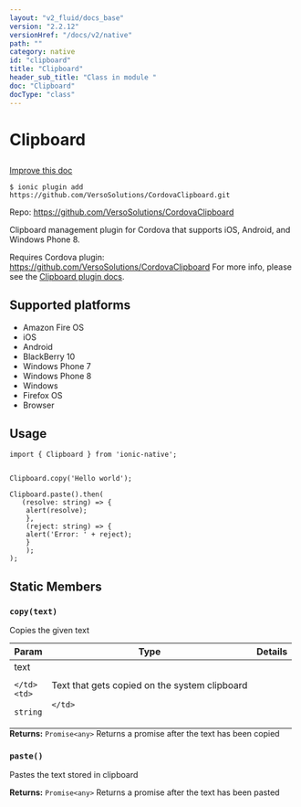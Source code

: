 ```yaml
---
layout: "v2_fluid/docs_base"
version: "2.2.12"
versionHref: "/docs/v2/native"
path: ""
category: native
id: "clipboard"
title: "Clipboard"
header_sub_title: "Class in module "
doc: "Clipboard"
docType: "class"
---
```








<h1 class="api-title">
  
  Clipboard
  

  

  

</h1>

<a class="improve-v2-docs" href="http://github.com/driftyco/ionic-native/edit/master/src/plugins/clipboard.ts#L0">
  Improve this doc
</a>



<!-- decorators -->


<pre><code>$ ionic plugin add https://github.com/VersoSolutions/CordovaClipboard.git</code></pre>
<p>Repo:
  <a href="https://github.com/VersoSolutions/CordovaClipboard">
    https://github.com/VersoSolutions/CordovaClipboard
  </a>
</p>

<!-- description -->

<p>Clipboard management plugin for Cordova that supports iOS, Android, and Windows Phone 8.</p>
<p>Requires Cordova plugin: <a href="https://github.com/VersoSolutions/CordovaClipboard">https://github.com/VersoSolutions/CordovaClipboard</a>
For more info, please see the <a href="https://github.com/VersoSolutions/CordovaClipboard.git">Clipboard plugin docs</a>.</p>


<!-- @platforms tag -->
<h2>Supported platforms</h2>

<ul>
  <li>Amazon Fire OS</li><li>iOS</li><li>Android</li><li>BlackBerry 10</li><li>Windows Phone 7</li><li>Windows Phone 8</li><li>Windows</li><li>Firefox OS</li><li>Browser</li>
</ul>

<!-- @platforms tag end -->


<!-- @usage tag -->

<h2>Usage</h2>

<pre><code class="lang-typescript">import { Clipboard } from &#39;ionic-native&#39;;


Clipboard.copy(&#39;Hello world&#39;);

Clipboard.paste().then(
   (resolve: string) =&gt; {
    alert(resolve);
    },
    (reject: string) =&gt; {
    alert(&#39;Error: &#39; + reject);
    }
    );
);
</code></pre>




<!-- @property tags -->


<h2>Static Members</h2>

<div id="copy"></div>
<h3><code>copy(text)</code>
  
</h3>


Copies the given text


<table class="table param-table" style="margin:0;">
  <thead>
  <tr>
    <th>Param</th>
    <th>Type</th>
    <th>Details</th>
  </tr>
  </thead>
  <tbody>
  
  <tr>
    <td>
      text
      
      
    </td>
    <td>
      
<code>string</code>
    </td>
    <td>
      <p>Text that gets copied on the system clipboard</p>

      
    </td>
  </tr>
  
  </tbody>
</table>





<div class="return-value" markdown="1">
  <i class="icon ion-arrow-return-left"></i>
  <b>Returns:</b> 
<code>Promise&lt;any&gt;</code> Returns a promise after the text has been copied
</div>



<div id="paste"></div>
<h3><code>paste()</code>
  
</h3>


Pastes the text stored in clipboard






<div class="return-value" markdown="1">
  <i class="icon ion-arrow-return-left"></i>
  <b>Returns:</b> 
<code>Promise&lt;any&gt;</code> Returns a promise after the text has been pasted
</div>




<!-- methods on the class -->



<!-- other classes -->

<!-- end other classes -->

<!-- interfaces -->

<!-- end interfaces -->

<!-- related link --><!-- end content block -->


<!-- end body block -->

